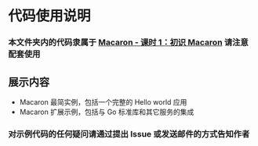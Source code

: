 # 代码使用说明

### 本文件夹内的代码隶属于 [Macaron - 课时 1：初识 Macaron](https://github.com/Unknwon/go-rock-libraries-showcases/tree/master/lectures/03-goconvey#%E8%AF%BE%E6%97%B6-1%E4%BC%98%E9%9B%85%E7%9A%84%E5%8D%95%E5%85%83%E6%B5%8B%E8%AF%95) 请注意配套使用

## 展示内容

- Macaron 最简实例，包括一个完整的 Hello world 应用
- Macaron 扩展示例，包括与 Go 标准库和其它服务的集成

### 对示例代码的任何疑问请通过提出 Issue 或发送邮件的方式告知作者